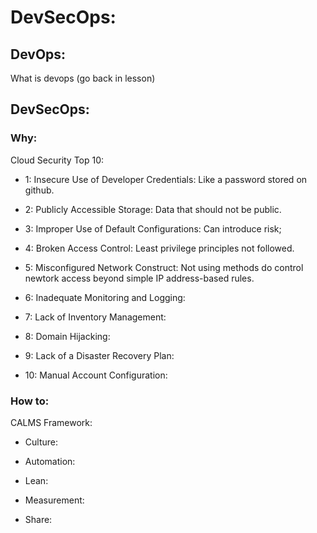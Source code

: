 # DevSecOps:

## DevOps:

What is devops (go back in lesson)

## DevSecOps:

### Why:

Cloud Security Top 10:

- 1: Insecure Use of Developer Credentials:
Like a password stored on github.

- 2: Publicly Accessible Storage:
Data that should not be public.

- 3: Improper Use of Default Configurations:
Can introduce risk;

- 4: Broken Access Control:
Least privilege principles not followed.

- 5: Misconfigured Network Construct:
Not using methods do control newtork access beyond simple IP address-based rules.

- 6: Inadequate Monitoring and Logging:


- 7: Lack of Inventory Management:


- 8: Domain Hijacking:


- 9: Lack of a Disaster Recovery Plan:


- 10: Manual Account Configuration:


### How to:

CALMS Framework:

- Culture:


- Automation:


- Lean:


- Measurement:


- Share:

